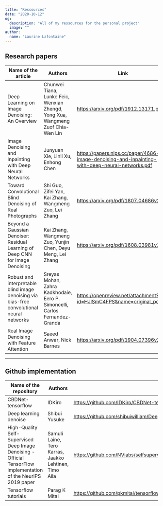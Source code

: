 ```yaml
---
title: "Ressources"
date: "2020-10-12"
og:
  description: "All of my ressources for the personal project"
  image: ""
author:
  name: "Laurine Lafontaine"
---
```


## Research papers

Name of the article | Authors | Link
-------|--------|-------
Deep Learning on Image Denoising: An Overview | Chunwei Tiana, Lunke Feic, Wenxian Zhengd, Yong Xua, Wangmeng Zuof Chia-Wen Lin  | https://arxiv.org/pdf/1912.13171.pdf
Image Denoising and Inpainting with Deep Neural Networks | Junyuan Xie, Linli Xu, Enhong Chen | https://papers.nips.cc/paper/4686-image-denoising-and-inpainting-with-deep-neural-networks.pdf |
Toward Convolutional Blind Denoising of Real Photographs | Shi Guo, Zifei Yan, Kai Zhang, Wangmeng Zuo, Lei Zhang | https://arxiv.org/pdf/1807.04686v2.pdf |
Beyond a Gaussian Denoiser: Residual Learning of Deep CNN for Image Denoising | Kai Zhang, Wangmeng Zuo, Yunjin Chen, Deyu Meng, Lei Zhang | https://arxiv.org/pdf/1608.03981v1.pdf |
Robust and interpretable blind image denoising via bias-free convolutional neural networks | Sreyas Mohan, Zahra Kadkhodaie, Eero P. Simoncelli, Carlos Fernandez-Granda | https://openreview.net/attachment?id=HJlSmC4FPS&name=original_pdf |
Real Image Denoising with Feature Attention | Saeed Anwar, Nick Barnes | https://arxiv.org/pdf/1904.07396v2.pdf

--- 

## Github implementation

Name of the repository | Authors | Link
-------|--------|-------
CBDNet-tensorflow | IDKiro | https://github.com/IDKiro/CBDNet-tensorflow |
Deep learning denoise |Shibui Yusuke | https://github.com/shibuiwilliam/DeepLearningDenoise |
High-Quality Self-Supervised Deep Image Denoising - Official TensorFlow implementation of the NeurIPS 2019 paper | Samuli Laine, Tero Karras, Jaakko Lehtinen, Timo Aila | https://github.com/NVlabs/selfsupervised-denoising
Tensorflow tutorials | Parag K Mital | https://github.com/pkmital/tensorflow_tutorials/blob/master/python/08_denoising_autoencoder.py |